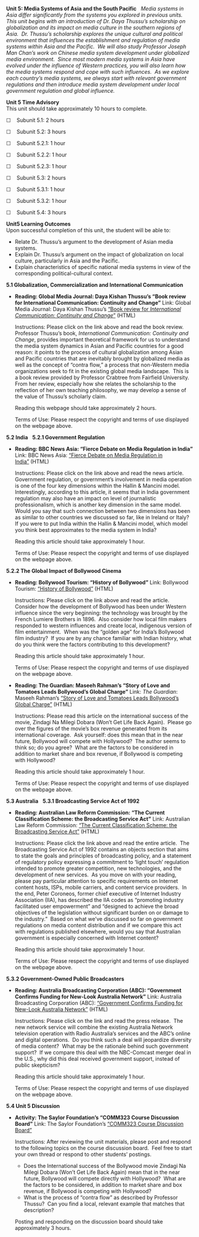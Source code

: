 **Unit 5: Media Systems of Asia and the South Pacific** <span
id="5"></span> 
*Media systems in Asia differ significantly from the systems you
explored in previous units.  This unit begins with an introduction of
Dr. Daya Thussu’s scholarship on globalization and its impact on media
culture in the southern regions of Asia.  Dr. Thussu’s scholarship
explores the unique cultural and political environment that influences
the establishment and regulation of media systems within Asia and the
Pacific.  We will also study Professor Joseph Man Chan’s work on Chinese
media system development under globalized media environment.  Since most
modern media systems in Asia have evolved under the influence of Western
practices, you will also learn how the media systems respond and cope
with such influences.  As we explore each country’s media systems, we
always start with relevant government regulations and then introduce
media system development under local government regulation and global
influence.*

**Unit 5 Time Advisory**  
This unit should take approximately 10 hours to complete.  
  
 ☐    Subunit 5.1: 2 hours  
  
 ☐    Subunit 5.2: 3 hours

  
 ☐    Subunit 5.2.1: 1 hour  
  
 ☐    Subunit 5.2.2: 1 hour  
  
 ☐    Subunit 5.2.3: 1 hour

  
 ☐    Subunit 5.3: 2 hours

  
 ☐    Subunit 5.3.1: 1 hour  
  
 ☐    Subunit 5.3.2: 1 hour

  
 ☐    Subunit 5.4: 3 hours

**Unit5 Learning Outcomes**  
Upon successful completion of this unit, the student will be able to:  
-   Relate Dr. Thussu’s argument to the development of Asian media
    systems.
-   Explain Dr. Thussu’s argument on the impact of globalization on
    local culture, particularly in Asia and the Pacific.
-   Explain characteristics of specific national media systems in view
    of the corresponding political-cultural context.

**5.1 Globalization, Commercialization and International Communication**
<span id="5.1"></span> 
-   **Reading: Global Media Journal: Daya Kishan Thussu’s “Book review
    for International Communication: Continuity and Change”**
    Link: Global Media Journal: Daya Kishan Thussu’s [“Book review for
    *International Communication: Continuity and
    Change*”](http://lass.purduecal.edu/cca/gmj/sp03/issuebookreview/crabtree.htm) (HTML)  
      
     Instructions: Please click on the link above and read the book
    review.  Professor Thussu’s book, *International Communication:
    Continuity and Change*, provides important theoretical framework for
    us to understand the media system dynamics in Asian and Pacific
    countries for a good reason: it points to the process of cultural
    globalization among Asian and Pacific countries that are inevitably
    brought by globalized media as well as the concept of “contra flow,”
    a process that non-Western media organizations seek to fit in the
    existing global media landscape.  This is a book review provided by
    Professor Crabtree from Fairfield University.  From her review,
    especially how she relates the scholarship to the reflection of her
    own teaching philosophy, we may develop a sense of the value of
    Thussu’s scholarly claim.  
      
     Reading this webpage should take approximately 2 hours.  
      
     Terms of Use: Please respect the copyright and terms of use
    displayed on the webpage above.

**5.2 India** <span id="5.2"></span> 
**5.2.1 Government Regulation** <span id="5.2.1"></span> 
-   **Reading: BBC News Asia: “Fierce Debate on Media Regulation in
    India”**
    Link: BBC News Asia: [“Fierce Debate on Media Regulation in
    India”](http://www.bbc.co.uk/news/world-asia-17982262) (HTML)  
      
     Instructions: Please click on the link above and read the news
    article.  Government regulation, or government’s involvement in
    media operation is one of the four key dimensions within the Hallin
    & Mancini model.  Interestingly, according to this article, it seems
    that in India government regulation may also have an impact on level
    of journalistic professionalism, which is another key dimension in
    the same model.  Would you say that such connection between two
    dimensions has been as similar to other countries we discussed so
    far, like in Ireland or Italy?  If you were to put India within the
    Hallin & Mancini model, which model you think best approximates to
    the media system in India?  
      
     Reading this article should take approximately 1 hour.  
      
     Terms of Use: Please respect the copyright and terms of use
    displayed on the webpage above.

**5.2.2 The Global Impact of Bollywood Cinema** <span
id="5.2.2"></span> 
-   **Reading: Bollywood Tourism: “History of Bollywood”**
    Link: Bollywood Tourism: [“History of
    Bollywood”](http://www.bollywoodtourism.com/bollywood-history) (HTML)  
      
     Instructions: Please click on the link above and read the article. 
    Consider how the development of Bollywood has been under Western
    influence since the very beginning: the technology was brought by
    the French Lumiere Brothers in 1896.  Also consider how local film
    makers responded to western influences and create local, indigenous
    version of film entertainment.  When was the “golden age” for
    India’s Bollywood film industry?  If you are by any chance familiar
    with Indian history, what do you think were the factors contributing
    to this development?  
      
     Reading this article should take approximately 1 hour.  
      
     Terms of Use: Please respect the copyright and terms of use
    displayed on the webpage above.

-   **Reading: The Guardian: Maseeh Rahman’s “Story of Love and Tomatoes
    Leads Bollywood’s Global Charge”**
    Link: *The Guardian*: Maseeh Rahman’s [“Story of Love and Tomatoes
    Leads Bollywood’s Global
    Charge”](http://www.guardian.co.uk/world/2011/jul/31/zindagi-milegi-dobara-bollywood) (HTML)  
      
     Instructions: Please read this article on the international success
    of the movie, Zindagi Na Milegi Dobara (Won’t Get Life Back Again). 
    Please go over the figures of the movie’s box revenue generated from
    its international coverage.  Ask yourself: does this mean that in
    the near future, Bollywood will compete with Hollywood?  The author
    seems to think so; do you agree?  What are the factors to be
    considered in addition to market share and box revenue, if Bollywood
    is competing with Hollywood?  
      
     Reading this article should take approximately 1 hour.  
      
     Terms of Use: Please respect the copyright and terms of use
    displayed on the webpage above.

**5.3 Australia** <span id="5.3"></span> 
**5.3.1 Broadcasting Service Act of 1992** <span id="5.3.1"></span> 
-   **Reading: Australian Law Reform Commission: “The Current
    Classification Scheme: the Broadcasting Service Act”**
    Link: Australian Law Reform Commission: [“The Current Classification
    Scheme: the Broadcasting Service
    Act”](http://www.alrc.gov.au/publications/2-current-classification-scheme/broadcasting-services-act) (HTML)  
      
     Instructions: Please click the link above and read the entire
    article.  The Broadcasting Service Act of 1992 contains an objects
    section that aims to state the goals and principles of broadcasting
    policy, and a statement of regulatory policy expressing a commitment
    to ‘light touch’ regulation intended to promote greater competition,
    new technologies, and the development of new services.  As you move
    on with your reading, please pay particular attention to specific
    requirements on Internet content hosts, ISPs, mobile carriers, and
    content service providers.  In the end, Peter Coroneos, former chief
    executive of Internet Industry Association (IIA), has described the
    IIA codes as “promoting industry facilitated user empowerment” and
    “designed to achieve the broad objectives of the legislation without
    significant burden on or damage to the industry.”  Based on what
    we’ve discussed so far on government regulations on media content
    distribution and if we compare this act with regulations published
    elsewhere, would you say that Australian government is especially
    concerned with Internet content?  
      
     Reading this article should take approximately 1 hour.  
      
     Terms of Use: Please respect the copyright and terms of use
    displayed on the webpage above.

**5.3.2 Government-Owned Public Broadcasters** <span id="5.3.2"></span> 
-   **Reading: Australia Broadcasting Corporation (ABC): “Government
    Confirms Funding for New-Look Australia Network”**
    Link: Australia Broadcasting Corporation (ABC): [“Government
    Confirms Funding for New-Look Australia
    Network”](http://about.abc.net.au/press-releases/government-confirms-funding-for-new-look-australia-network/) (HTML)  
      
     Instructions: Please click on the link and read the press release. 
    The new network service will combine the existing Australia Network
    television operation with Radio Australia’s services and the ABC’s
    online and digital operations.  Do you think such a deal will
    jeopardize diversity of media content?  What may be the rationale
    behind such government support?  If we compare this deal with the
    NBC-Comcast merger deal in the U.S., why did this deal received
    government support, instead of public skepticism?  
      
     Reading this article should take approximately 1 hour.  
      
     Terms of Use: Please respect the copyright and terms of use
    displayed on the webpage above.

**5.4 Unit 5 Discussion** <span id="5.4"></span> 
-   **Activity: The Saylor Foundation’s “COMM323 Course Discussion
    Board”**
    Link: The Saylor Foundation’s [“COMM323 Course Discussion
    Board”](http://forums.saylor.org/forum/communications/COMM323/)  
      
     Instructions: After reviewing the unit materials, please post and
    respond to the following topics on the course discussion board. 
    Feel free to start your own thread or respond to other students’
    postings.  

    -   Does the International success of the Bollywood movie Zindagi Na
        Milegi Dobara (Won’t Get Life Back Again) mean that in the near
        future, Bollywood will compete directly with Hollywood?  What
        are the factors to be considered, in addition to market share
        and box revenue, if Bollywood is competing with Hollywood?
    -   What is the process of “contra flow” as described by Professor
        Thussu?  Can you find a local, relevant example that matches
        that description?

    Posting and responding on the discussion board should take
    approximately 3 hours.


